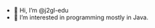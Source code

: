 - 👋 Hi, I’m @j2gl-edu
- 👀 I’m interested in programming mostly in Java.

<!---
j2gl-edu/j2gl-edu is a ✨ special ✨ repository because its `README.md` (this file) appears on your GitHub profile.
You can click the Preview link to take a look at your changes.
--->
